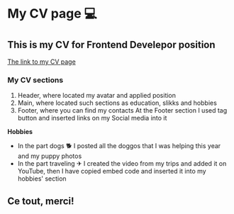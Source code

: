 # My CV page 💻
## This is my CV for Frontend Develepor position
[The link to my CV page](https://vikamnv.github.io/CV/)
### My CV sections
1. Header, where located my avatar and applied position 
2. Main, where located such sections as education, slikks and hobbies
3. Footer, where you can find my contacts
At the Footer section I used tag button and inserted links on my Social media into it

**Hobbies**
- In the part dogs 🐕 I posted all the doggos that I was helping this year and my puppy photos
- In the part traveling ✈ I created the video from my trips and added it on YouTube, then I have copied embed code and inserted it into my hobbies' section 
## Ce tout, merci!

